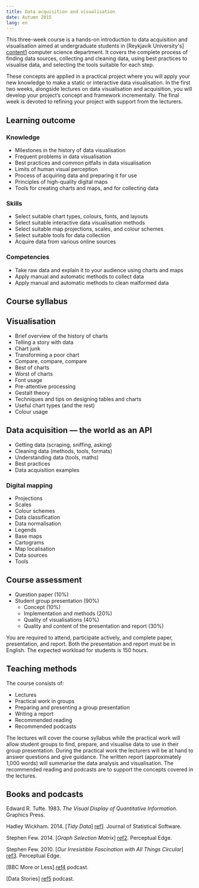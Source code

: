 ```yaml
---
title: Data acquisition and visualisation
date: Autumn 2015
lang: en
---
```



This three-week course is a hands-on introduction to data acquisition and visualisation aimed at undergraduate students in
[Reykjavík University's] [content1] computer science department. It covers the complete process of finding data sources, collecting and cleaning data, using best practices to visualise data, and selecting the tools suitable for each step.
 
These concepts are applied in a practical project where you will apply your new knowledge to make a static or interactive data visualisation. In the first two weeks, alongside lectures on data visualisation and acquisition, you will develop your project’s concept and framework incrementally. The final week is devoted to refining your project with support from the lecturers.

[content1]: http://www.ru.is/


## Learning outcome

### Knowledge

* Milestones in the history of data visualisation
* Frequent problems in data visualisation
* Best practices and common pitfalls in data visualisation
* Limits of human visual perception
* Process of acquiring data and preparing it for use
* Principles of high-quality digital maps
* Tools for creating charts and maps, and for collecting data

### Skills

* Select suitable chart types, colours, fonts, and layouts
* Select suitable interactive data visualisation methods
* Select suitable map projections, scales, and colour schemes
* Select suitable tools for data collection
* Acquire data from various online sources

### Competencies

* Take raw data and explain it to your audience using charts and maps
* Apply manual and automatic methods to collect data
* Apply manual and automatic methods to clean malformed data


## Course syllabus

## Visualisation

* Brief overview of the history of charts
* Telling a story with data
* Chart junk
* Transforming a poor chart
* Compare, compare, compare
* Best of charts
* Worst of charts
* Font usage
* Pre-attentive processing
* Gestalt theory
* Techniques and tips on designing tables and charts
* Useful chart types (and the rest)
* Colour usage

## Data acquisition — the world as an API

* Getting data (scraping, sniffing, asking)
* Cleaning data (methods, tools, formats)
* Understanding data (tools, maths)
* Best practices
* Data acquisition examples

### Digital mapping

* Projections
* Scales
* Colour schemes
* Data classification
* Data normalisation
* Legends
* Base maps
* Cartograms
* Map localisation
* Data sources
* Tools


## Course assessment

* Question paper (10%)
* Student group presentation (90%)
    * Concept (10%)
    * Implementation and methods (20%)
    * Quality of visualisations (40%)
    * Quality and content of the presentation and report (30%)

You are required to attend, participate actively, and complete paper, presentation, and report. Both the presentation and report must be in English. The expected workload for students is 150 hours.


## Teaching methods

The course consists of:

* Lectures
* Practical work in groups
* Preparing and presenting a group presentation
* Writing a report
* Recommended reading
* Recommended podcasts

The lectures will cover the course syllabus while the practical work will allow student groups to find, prepare, and visualise data to use in their group presentation. During the practical work the lecturers will be at hand to answer questions and give guidance. The written report (approximately 1,000 words) will summarise the data analysis and visualisation. The recommended reading and podcasts are to support the concepts covered in the lectures.


## Books and podcasts

Edward R. Tufte. 1983. *The Visual Display of Quantitative Information*. Graphics Press.

Hadley Wickham. 2014. [*Tidy Data*] [ref1]. Journal of Statistical Software.

Stephen Few. 2014. [*Graph Selection Matrix*] [ref2]. Perceptual Edge.

Stephen Few. 2010. [*Our Irresistible Fascination with All Things Circular*] [ref3]. Perceptual Edge.

[BBC More or Less] [ref4] podcast.

[Data Stories] [ref5] podcast.


[ref1]: http://www.jstatsoft.org/article/view/v059i10/v59i10.pdf
[ref2]: https://www.perceptualedge.com/articles/misc/Graph_Selection_Matrix.pdf
[ref3]: http://www.perceptualedge.com/articles/visual_business_intelligence/our_fascination_with_all_things_circular.pdf
[ref4]: http://www.bbc.co.uk/programmes/p02nrss1
[ref5]: http://datastori.es/
